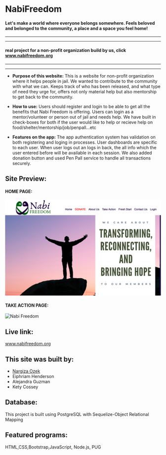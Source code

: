 # NabiFreedom
#### Let's make a world where everyone belongs somewhere. Feels beloved and belonged to the community, a place and a space you feel home!
---
___

#### real project for a non-profit organization build by us, click www.nabifreedom.org
---
___

 * __Purpose of this website:__ This is a website for non-profit organization where it helps people in jail. We wanted to contribute to the community with what we can. Keeps track of who has been released, and what type of need they urge for, offers not only material help but also mentorship to get back to the community. 
 
 * __How to use:__ Users should register and login to be able to get all the benefits that Nabi Freedom is offering. Users can login as a mentor/volunteer or person out of jail and needs help. We have built in check-boxes for both if the user would like to help or recieve help on food/shelter/mentorship/job/penpall...etc
* __Features on the app:__ The app authentication system has validation on both registering and loging in processes. User dashboards are specific to each user. When user logs out an logs in back, the all info which the user entered before will be available in each session. We also added donation button and used Pen Pall service to handle all transactions securely.

## Site Preview:
#### HOME PAGE:
![HOME PAGE](https://raw.githubusercontent.com/nargiza-web/nabiFreedom/master/public/images/nabiReadme.png)
#### TAKE ACTION PAGE:
![Nabi Freedom](https://raw.githubusercontent.com/nargiza-web/nabiFreedom/master/public/images/MENTOR.png)

## Live link:
www.nabifreedom.org

## This site was built by:
* [Nargiza Ozek](https://naku.dev)
* Eiphriam Henderson
* Alejandra Guzman
* Kety Cossey

## Database:
This project is built using PostgreSQL with Sequelize-Object Relational Mapping 

## Featured programs:
HTML,CSS,Bootstrap,JavaScript, Node.js, PUG



